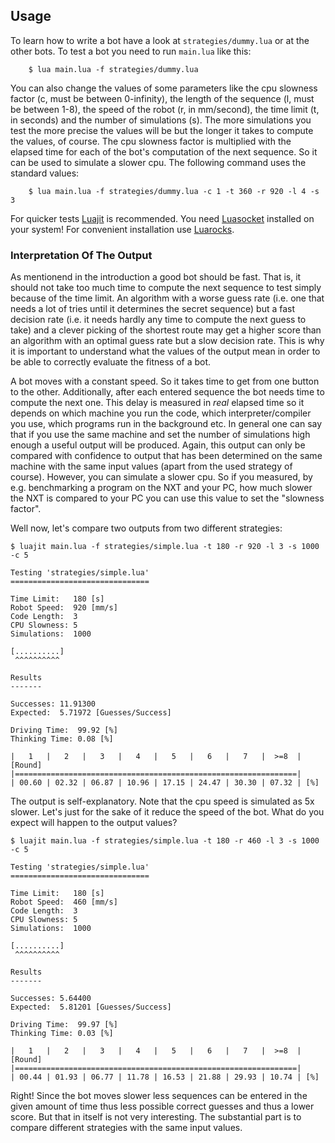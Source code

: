 Usage
-----

To learn how to write a bot have a look at `strategies/dummy.lua` or at the
other bots. To test a bot you need to run `main.lua` like this:

        $ lua main.lua -f strategies/dummy.lua

You can also change the values of some parameters like the cpu slowness factor
(c, must be between 0-infinity), the length of the sequence (l, must be between
1-8), the speed of the robot (r, in mm/second), the time limit (t, in
seconds) and the number of simulations (s). The more simulations you test the
more precise the values will be but the longer it takes to compute the values,
of course. The cpu slowness factor is multiplied with the elapsed time for each
of the bot's computation of the next sequence. So it can be used to simulate
a slower cpu. The following command uses the standard values:

        $ lua main.lua -f strategies/dummy.lua -c 1 -t 360 -r 920 -l 4 -s 3

For quicker tests [Luajit][] is recommended. You need [Luasocket][] installed
on your system! For convenient installation use [Luarocks][].

  [Luajit]: http://luajit.org/
  [Luasocket]: http://w3.impa.br/~diego/software/luasocket/
  [Luarocks]: http://luarocks.org/


### Interpretation Of The Output

As mentionend in the introduction a good bot should be fast. That is, it should
not take too much time to compute the next sequence to test simply because of
the time limit. An algorithm with a worse guess rate (i.e. one that needs a lot
of tries until it determines the secret sequence) but a fast decision rate
(i.e. it needs hardly any time to compute the next guess to take) and a clever
picking of the shortest route may get a higher score than an algorithm with an
optimal guess rate but a slow decision rate. This is why it is important to
understand what the values of the output mean in order to be able to correctly
evaluate the fitness of a bot.

A bot moves with a constant speed. So it takes time to get from one button to
the other. Additionally, after each entered sequence the bot needs time to
compute the next one. This delay is measured in *real* elapsed time so it
depends on which machine you run the code, which interpreter/compiler you use,
which programs run in the background etc. In general one can say that if you
use the same machine and set the number of simulations high enough a useful
output will be produced. Again, this output can only be compared with
confidence to output that has been determined on the same machine with the same
input values (apart from the used strategy of course). However, you can
simulate a slower cpu. So if you measured, by e.g. benchmarking a program on
the NXT and your PC, how much slower the NXT is compared to your PC you can use
this value to set the "slowness factor".

Well now, let's compare two outputs from two different strategies:

    $ luajit main.lua -f strategies/simple.lua -t 180 -r 920 -l 3 -s 1000 -c 5

    Testing 'strategies/simple.lua'
    ===============================

    Time Limit:   180 [s]
    Robot Speed:  920 [mm/s]
    Code Length:  3
    CPU Slowness: 5
    Simulations:  1000

    [..........]
     ^^^^^^^^^^

    Results
    -------

    Successes: 11.91300
    Expected:  5.71972 [Guesses/Success]

    Driving Time:  99.92 [%]
    Thinking Time: 0.08 [%]

    |   1   |   2   |   3   |   4   |   5   |   6   |   7   |  >=8  | [Round]
    |===============================================================|
    | 00.60 | 02.32 | 06.87 | 10.96 | 17.15 | 24.47 | 30.30 | 07.32 | [%]

The output is self-explanatory. Note that the cpu speed is simulated as 5x
slower. Let's just for the sake of it reduce the speed of the bot. What do you
expect will happen to the output values?

    $ luajit main.lua -f strategies/simple.lua -t 180 -r 460 -l 3 -s 1000 -c 5

    Testing 'strategies/simple.lua'
    ===============================

    Time Limit:   180 [s]
    Robot Speed:  460 [mm/s]
    Code Length:  3
    CPU Slowness: 5
    Simulations:  1000

    [..........]
     ^^^^^^^^^^

    Results
    -------

    Successes: 5.64400
    Expected:  5.81201 [Guesses/Success]

    Driving Time:  99.97 [%]
    Thinking Time: 0.03 [%]

    |   1   |   2   |   3   |   4   |   5   |   6   |   7   |  >=8  | [Round]
    |===============================================================|
    | 00.44 | 01.93 | 06.77 | 11.78 | 16.53 | 21.88 | 29.93 | 10.74 | [%]

Right! Since the bot moves slower less sequences can be entered in the given
amount of time thus less possible correct guesses and thus a lower score. But
that in itself is not very interesting. The substantial part is to compare
different strategies with the same input values.